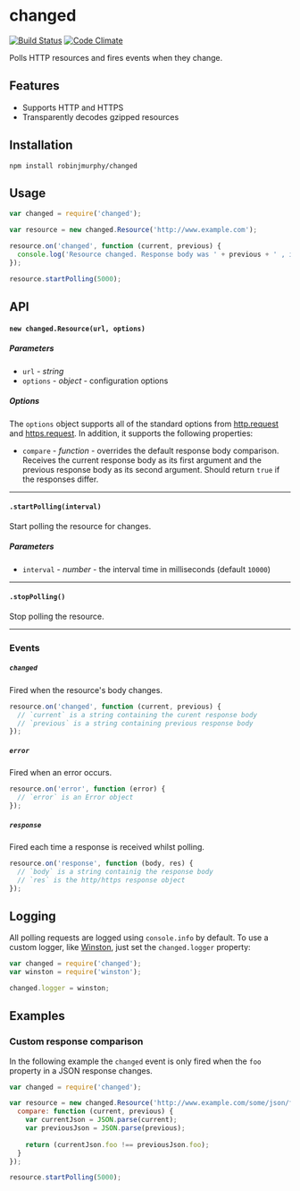 # changed

[![Build Status](https://travis-ci.org/robinjmurphy/changed.png?branch=master)](https://travis-ci.org/robinjmurphy/changed) [![Code Climate](https://codeclimate.com/github/robinjmurphy/changed.png)](https://codeclimate.com/github/robinjmurphy/changed)

Polls HTTP resources and fires events when they change.

## Features

* Supports HTTP and HTTPS
* Transparently decodes gzipped resources

## Installation

```
npm install robinjmurphy/changed
```

## Usage

```javascript
var changed = require('changed');

var resource = new changed.Resource('http://www.example.com');

resource.on('changed', function (current, previous) {
  console.log('Resource changed. Response body was ' + previous + ' , is now ' + current + '.');
});

resource.startPolling(5000);
```

## API

#### `new changed.Resource(url, options)`

##### Parameters

* `url` - _string_
* `options` - _object_ - configuration options

##### Options

The `options` object supports all of the standard options from [http.request](http://nodejs.org/api/http.html#http_http_request_options_callback) and [https.request](http://nodejs.org/api/https.html#https_https_request_options_callback). In addition, it supports the following properties:

* `compare` - _function_ - overrides the default response body comparison. Receives the current response body as its first argument and the previous response body as its second argument. Should return `true` if the responses differ.

---

#### `.startPolling(interval)`

Start polling the resource for changes.

##### Parameters

* `interval` - _number_ - the interval time in milliseconds (default `10000`)

---

#### `.stopPolling()`

Stop polling the resource.

---

### Events

##### `changed`

Fired when the resource's body changes.

```javascript
resource.on('changed', function (current, previous) {
  // `current` is a string containing the curent response body
  // `previous` is a string containing previous response body 
});
```

##### `error`

Fired when an error occurs.

```javascript
resource.on('error', function (error) {
  // `error` is an Error object
});
```

##### `response`

Fired each time a response is received whilst polling.

```javascript
resource.on('response', function (body, res) {
  // `body` is a string containig the response body
  // `res` is the http/https response object
});
```

## Logging

All polling requests are logged using `console.info` by default. To use a custom logger, like [Winston](https://github.com/flatiron/winston), just set the `changed.logger` property:

```javascript
var changed = require('changed');
var winston = require('winston');

changed.logger = winston;
```

## Examples

### Custom response comparison

In the following example the `changed` event is only fired when the `foo` property in a JSON response changes.

```javascript
var changed = require('changed');

var resource = new changed.Resource('http://www.example.com/some/json/file.json', {
  compare: function (current, previous) {
    var currentJson = JSON.parse(current);
    var previousJson = JSON.parse(previous);
    
    return (currentJson.foo !== previousJson.foo);
  }
});

resource.startPolling(5000);
```